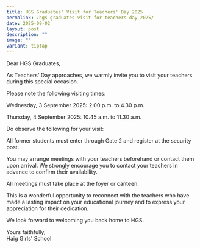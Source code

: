 ```yaml
---
title: HGS Graduates' Visit for Teachers' Day 2025
permalink: /hgs-graduates-visit-for-teachers-day-2025/
date: 2025-09-02
layout: post
description: ""
image: ""
variant: tiptap
---
```

<p>Dear HGS Graduates,</p>
<p></p>
<p>As Teachers' Day approaches, we warmly invite you to visit your teachers
during this special occasion.</p>
<p></p>
<p>Please note the following visiting times:</p>
<p>Wednesday, 3 September 2025: 2.00 p.m. to 4.30 p.m.</p>
<p>Thursday, 4 September 2025: 10.45 a.m. to 11.30 a.m.</p>
<p></p>
<p>Do observe the following for your visit:</p>
<p>All former students must enter through Gate 2 and register at the security
post.</p>
<p>You may arrange meetings with your teachers beforehand or contact them
upon arrival. We strongly encourage you to contact your teachers in advance
to confirm their availability.</p>
<p>All meetings must take place at the foyer or canteen.</p>
<p>This is a wonderful opportunity to reconnect with the teachers who have
made a lasting impact on your educational journey and to express your appreciation
for their dedication.</p>
<p></p>
<p>We look forward to welcoming you back home to HGS.</p>
<p></p>
<p>Yours faithfully,
<br>Haig Girls' School</p>
